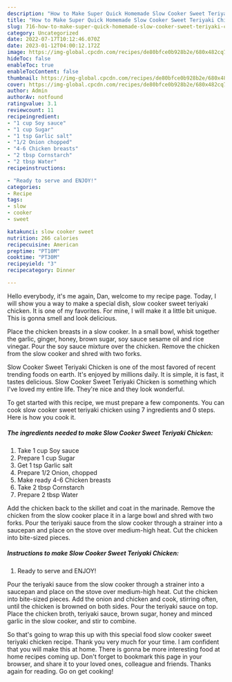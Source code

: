 ```yaml
---
description: "How to Make Super Quick Homemade Slow Cooker Sweet Teriyaki Chicken"
title: "How to Make Super Quick Homemade Slow Cooker Sweet Teriyaki Chicken"
slug: 716-how-to-make-super-quick-homemade-slow-cooker-sweet-teriyaki-chicken
category: Uncategorized
date: 2022-07-17T10:12:46.070Z
date: 2023-01-12T04:00:12.172Z
image: https://img-global.cpcdn.com/recipes/de80bfce0b928b2e/680x482cq70/slow-cooker-sweet-teriyaki-chicken-recipe-main-photo.jpg
hideToc: false
enableToc: true
enableTocContent: false
thumbnail: https://img-global.cpcdn.com/recipes/de80bfce0b928b2e/680x482cq70/slow-cooker-sweet-teriyaki-chicken-recipe-main-photo.jpg
cover: https://img-global.cpcdn.com/recipes/de80bfce0b928b2e/680x482cq70/slow-cooker-sweet-teriyaki-chicken-recipe-main-photo.jpg
author: Admin
authorAv: notfound
ratingvalue: 3.1
reviewcount: 11
recipeingredient:
- "1 cup Soy sauce"
- "1 cup Sugar"
- "1 tsp Garlic salt"
- "1/2 Onion chopped"
- "4-6 Chicken breasts"
- "2 tbsp Cornstarch"
- "2 tbsp Water"
recipeinstructions:

- "Ready to serve and ENJOY!"
categories:
- Recipe
tags:
- slow
- cooker
- sweet

katakunci: slow cooker sweet 
nutrition: 266 calories
recipecuisine: American
preptime: "PT10M"
cooktime: "PT30M"
recipeyield: "3"
recipecategory: Dinner

---
```



Hello everybody, it's me again, Dan, welcome to my recipe page. Today, I will show you a way to make a special dish, slow cooker sweet teriyaki chicken. It is one of my favorites. For mine, I will make it a little bit unique. This is gonna smell and look delicious.

Place the chicken breasts in a slow cooker. In a small bowl, whisk together the garlic, ginger, honey, brown sugar, soy sauce sesame oil and rice vinegar. Pour the soy sauce mixture over the chicken. Remove the chicken from the slow cooker and shred with two forks.

Slow Cooker Sweet Teriyaki Chicken is one of the most favored of recent trending foods on earth. It's enjoyed by millions daily. It is simple, it is fast, it tastes delicious. Slow Cooker Sweet Teriyaki Chicken is something which I've loved my entire life. They're nice and they look wonderful.


To get started with this recipe, we must prepare a few components. You can cook slow cooker sweet teriyaki chicken using 7 ingredients and 0 steps. Here is how you cook it.

<!--inarticleads1-->

##### The ingredients needed to make Slow Cooker Sweet Teriyaki Chicken:

1. Take 1 cup Soy sauce
1. Prepare 1 cup Sugar
1. Get 1 tsp Garlic salt
1. Prepare 1/2 Onion, chopped
1. Make ready 4-6 Chicken breasts
1. Take 2 tbsp Cornstarch
1. Prepare 2 tbsp Water


Add the chicken back to the skillet and coat in the marinade. Remove the chicken from the slow cooker place it in a large bowl and shred with two forks. Pour the teriyaki sauce from the slow cooker through a strainer into a saucepan and place on the stove over medium-high heat. Cut the chicken into bite-sized pieces. 

<!--inarticleads2-->

##### Instructions to make Slow Cooker Sweet Teriyaki Chicken:


1. Ready to serve and ENJOY!

Pour the teriyaki sauce from the slow cooker through a strainer into a saucepan and place on the stove over medium-high heat. Cut the chicken into bite-sized pieces. Add the onion and chicken and cook, stirring often, until the chicken is browned on both sides. Pour the teriyaki sauce on top. Place the chicken broth, teriyaki sauce, brown sugar, honey and minced garlic in the slow cooker, and stir to combine. 

So that's going to wrap this up with this special food slow cooker sweet teriyaki chicken recipe. Thank you very much for your time. I am confident that you will make this at home. There is gonna be more interesting food at home recipes coming up. Don't forget to bookmark this page in your browser, and share it to your loved ones, colleague and friends. Thanks again for reading. Go on get cooking!
